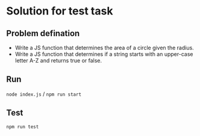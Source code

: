 # Solution for test task

## Problem defination

- Write a JS function that determines the area of a circle given the radius.
- Write a JS function that determines if a string starts with an upper-case letter A-Z and returns true or false.

## Run

`node index.js` / `npm run start`

## Test

`npm run test`
